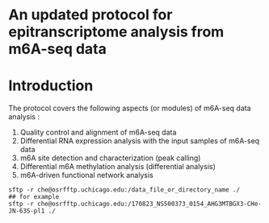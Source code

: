 # An updated protocol for epitranscriptome analysis from m6A-seq data

# Introduction
The protocol covers the following aspects (or modules) of m6A-seq data analysis :
1. Quality control and alignment of m6A-seq data
1. Differential RNA expression analysis with the input samples of m6A-seq data
1. m6A site detection and characterization (peak calling)
1. Differential m6A methylation analysis (differential analysis)
1. m6A-driven functional network analysis



```
sftp -r che@osrfftp.uchicago.edu:/data_file_or_directory_name ./
## for example
sftp -r che@osrfftp.uchicago.edu:/170823_NS500373_0154_AHG3MTBGX3-CHe-JN-63S-pl1 ./
```
